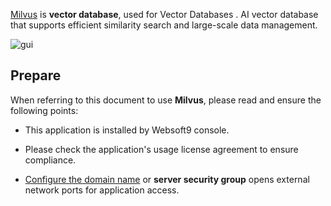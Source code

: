 [Milvus](https://milvus.io/) is **vector database**, used for Vector Databases . AI vector database that supports efficient similarity search and large-scale data management.


![gui](http://libs.websoft9.com/Websoft9/DocsPicture/zh/milvus/milvus-ui-websoft9.png)


## Prepare

When referring to this document to use **Milvus**, please read and ensure the following points:

- This application is installed by Websoft9 console.

- Please check the application's usage license agreement to ensure compliance.

- [Configure the domain name](./domain-set) or **server security group** opens external network ports for application access.